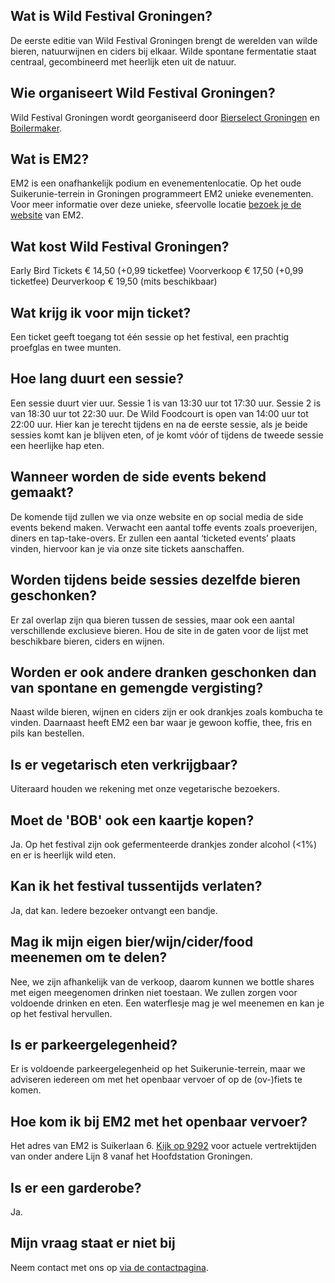 ## Wat is Wild Festival Groningen?

De eerste editie van Wild Festival Groningen brengt de werelden van wilde bieren, natuurwijnen en ciders bij elkaar. Wilde spontane fermentatie staat centraal, gecombineerd met heerlijk eten uit de natuur.

## Wie organiseert Wild Festival Groningen?

Wild Festival Groningen wordt georganiseerd door <a href="http://www.bierselect.nl/" target="_blank">Bierselect Groningen</a> en <a href="https://www.boilermaker.nl/" target="_blank">Boilermaker</a>.

## Wat is EM2?

EM2 is een onafhankelijk podium en evenementenlocatie. Op het oude Suikerunie-terrein in Groningen programmeert EM2 unieke evenementen. Voor meer informatie over deze unieke, sfeervolle locatie <a href="https://em2groningen.nl/" target="_blank">bezoek je de website</a> van EM2.

## Wat kost Wild Festival Groningen?

Early Bird Tickets € 14,50 (+0,99 ticketfee)
Voorverkoop € 17,50 (+0,99 ticketfee)
Deurverkoop € 19,50 (mits beschikbaar)

## Wat krijg ik voor mijn ticket?

Een ticket geeft toegang tot één sessie op het festival, een prachtig proefglas en twee munten.

## Hoe lang duurt een sessie?

Een sessie duurt vier uur. Sessie 1 is van 13:30 uur tot 17:30 uur. Sessie 2 is van 18:30 uur tot 22:30 uur.
De Wild Foodcourt is open van 14:00 uur tot 22:00 uur. Hier kan je terecht tijdens en na de eerste sessie, als je beide sessies komt kan je blijven eten, of je komt vóór of tijdens de tweede sessie een heerlijke hap eten.

## Wanneer worden de side events bekend gemaakt?

De komende tijd zullen we via onze website en op social media de side events bekend maken. Verwacht een aantal toffe events zoals proeverijen, diners en tap-take-overs. Er zullen een aantal ‘ticketed events’ plaats vinden, hiervoor kan je via onze site tickets aanschaffen.

## Worden tijdens beide sessies dezelfde bieren geschonken?

Er zal overlap zijn qua bieren tussen de sessies, maar ook een aantal verschillende exclusieve bieren.
Hou de site in de gaten voor de lijst met beschikbare bieren, ciders en wijnen.

## Worden er ook andere dranken geschonken dan van spontane en gemengde vergisting?

Naast wilde bieren, wijnen en ciders zijn er ook drankjes zoals kombucha te vinden. Daarnaast heeft EM2 een bar waar je gewoon koffie, thee, fris en pils kan bestellen.

## Is er vegetarisch eten verkrijgbaar?

Uiteraard houden we rekening met onze vegetarische bezoekers.

## Moet de 'BOB' ook een kaartje kopen?

Ja. Op het festival zijn ook gefermenteerde drankjes zonder alcohol (<1%) en er is heerlijk wild eten.

## Kan ik het festival tussentijds verlaten?

Ja, dat kan. Iedere bezoeker ontvangt een bandje.

## Mag ik mijn eigen bier/wijn/cider/food meenemen om te delen?

Nee, we zijn afhankelijk van de verkoop, daarom kunnen we bottle shares met eigen meegenomen drinken niet toestaan. We zullen zorgen voor voldoende drinken en eten.
Een waterflesje mag je wel meenemen en kan je op het festival hervullen.

## Is er parkeergelegenheid?

Er is voldoende parkeergelegenheid op het Suikerunie-terrein, maar we adviseren iedereen om met het openbaar vervoer of op de (ov-)fiets te komen.

## Hoe kom ik bij EM2 met het openbaar vervoer?

Het adres van EM2 is Suikerlaan 6. <a href="https://9292.nl/reisadvies/groningen_bushalte-hoofdstation/groningen_suikerlaan-6/vertrek" target="_blank">Kijk op 9292</a> voor actuele vertrektijden van onder andere Lijn 8 vanaf het Hoofdstation Groningen.

## Is er een garderobe?

Ja.

## Mijn vraag staat er niet bij

Neem contact met ons op [via de contactpagina](/contact/).
